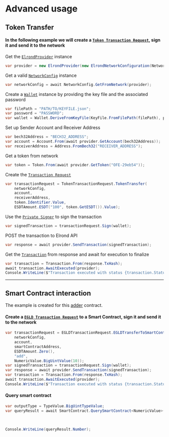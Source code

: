 # Advanced usage

## Token Transfer

#### In the following example we will create a [`Token Transaction Request`](https://github.com/RemarkableTools/ErdCsharp/blob/master/src/ErdCsharp/TransactionsManager/TokenTransactionRequest.cs), sign it and send it to the network
Get the [`ElrondProvider`](https://github.com/RemarkableTools/ErdCsharp/blob/master/src/ErdCsharp/Configuration/ElrondNetworkConfiguration.cs) instance
```csharp
var provider = new ElrondProvider(new ElrondNetworkConfiguration(Network.DevNet));
```
Get a valid [`NetworkConfig`](https://github.com/RemarkableTools/ErdCsharp/blob/master/src/ErdCsharp/Domain/Data/Network/NetworkConfig.cs) instance
```csharp
var networkConfig = await NetworkConfig.GetFromNetwork(provider);
```
Create a [`Wallet`](https://github.com/RemarkableTools/ErdCsharp/blob/master/src/ErdCsharp/Domain/Wallet.cs) instance by providing the key file and the associated password
```csharp
var filePath = "PATH/TO/KEYFILE.json";
var password = "PASSWORD";
var wallet = Wallet.DeriveFromKeyFile(KeyFile.FromFilePath(filePath), password);
```
Set up Sender Account and Receiver Address
```csharp
var bech32Address = "BECH32_ADDRESS";
var account = Account.From(await provider.GetAccount(bech32Address));
var receiverAddress = Address.FromBech32("RECEIVER_ADDRESS");
```
Get a token from network
```csharp
var token = Token.From(await provider.GetToken("OFE-29eb54"));
```
Create the [`Transaction Request`](https://github.com/RemarkableTools/ErdCsharp/blob/master/src/ErdCsharp/Domain/TransactionRequest.cs)
```csharp
var transactionRequest = TokenTransactionRequest.TokenTransfer(
    networkConfig,
    account,
    receiverAddress,
    token.Identifier.Value,
    ESDTAmount.ESDT("100", token.GetESDT()).Value);
```
Use the [`Private Signer`](https://github.com/RemarkableTools/ErdCsharp/blob/master/src/ErdCsharp-PrivateSigner/PrivateSigner.cs) to sign the transaction
```csharp
var signedTransaction = transactionRequest.Sign(wallet);
```
POST the transaction to Elrond API
```csharp
var response = await provider.SendTransaction(signedTransaction);
```
Get the [`Transaction`](https://github.com/RemarkableTools/ErdCsharp/blob/master/src/ErdCsharp/Domain/Data/Transaction/Transaction.cs) from response and await for execution to finalize
```csharp
var transaction = Transaction.From(response.TxHash);
await transaction.AwaitExecuted(provider);
Console.WriteLine($"Transaction executed with status {transaction.Status}");
```

---

## Smart Contract interaction
The example is created for this [adder](https://github.com/ElrondNetwork/elrond-wasm-rs/tree/master/contracts/examples/adder) contract.
#### Create a [`EGLD Transaction Request`](https://github.com/RemarkableTools/ErdCsharp/blob/master/src/ErdCsharp/TransactionsManager/EGLDTransactionRequest.cs) to a Smart Contract, sign it and send it to the network
```csharp
var transactionRequest = EGLDTransactionRequest.EGLDTransferToSmartContract(
    networkConfig,
    account,
    smartContractAddress,
    ESDTAmount.Zero(),
    "add",
    NumericValue.BigUintValue(10));
var signedTransaction = transactionRequest.Sign(wallet);
var response = await provider.SendTransaction(signedTransaction);
var transaction = Transaction.From(response.TxHash);
await transaction.AwaitExecuted(provider);
Console.WriteLine($"Transaction executed with status {transaction.Status}");
```
#### Query smart contract
```csharp
var outputType = TypeValue.BigUintTypeValue;
var queryResult = await SmartContract.QuerySmartContract<NumericValue>(provider,
                                                                       smartContractAddress,
                                                                       outputType,
                                                                       "getSum");
Console.WriteLine(queryResult.Number);
```